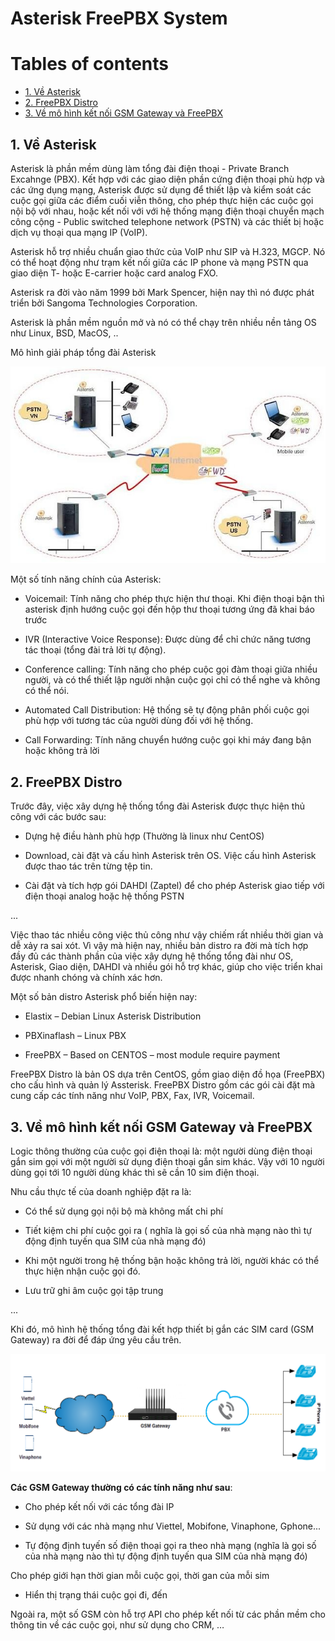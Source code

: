 # Asterisk FreePBX System

# Tables of contents

- [1. Về Asterisk](#about-asterisk)
- [2. FreePBX Distro](#freepbx-distro)
- [3. Về mô hình kết nối GSM Gateway và FreePBX](#about-gsmgateway-freepbx)

## <a name="about-asterisk">1. Về Asterisk</a>

Asterisk là phần mềm dùng làm tổng đài điện thoại - Private Branch Excahnge (PBX). Kết hợp với các giao diện phần cứng điện thoại phù hợp và các ứng dụng mạng, Asterisk được sử dụng để thiết lập và kiểm soát các cuộc gọi giữa các điểm cuối viễn thông, cho phép thực hiện các cuộc gọi nội bộ với nhau, hoặc kết nối với với hệ thống mạng điện thoại chuyển mạch công cộng - Public switched telephone network (PSTN) và các thiết bị hoặc dịch vụ thoại qua mạng IP (VoIP).

Asterisk hỗ trợ nhiều chuẩn giao thức của VoIP như SIP và H.323, MGCP. Nó có thể hoạt động như trạm kết nối giữa các IP phone và mạng PSTN qua giao diện T- hoặc E-carrier hoặc card analog FXO.

Asterisk ra đời vào năm 1999 bởi Mark Spencer, hiện nay thì nó được phát triển bởi Sangoma Technologies Corporation.

Asterisk là phần mềm nguồn mở và nó có thể chạy trên nhiều nền tảng OS như Linux, BSD, MacOS, ..

Mô hình giải pháp tổng đài Asterisk

<p align="center">
<img src="../images/asterisk.jpg" />
</p>

Một số tính năng chính của Asterisk:

- Voicemail: Tính năng cho phép thực hiện thư thoại. Khi điện thoại bận thì asterisk định hướng cuộc gọi đến hộp thư thoại tương ứng đã khai báo trước

- IVR (Interactive Voice Response): Được dùng để chỉ chức năng tương tác thoại (tổng đài trả lời tự động).

- Conference calling: Tính năng cho phép cuộc gọi đàm thoại giữa nhiều người, và có thể thiết lập người nhận cuộc gọi chỉ có thể nghe và không có thể nói.

- Automated Call Distribution: Hệ thống sẽ tự động phân phối cuộc gọi phù hợp với tương tác của người dùng đối với hệ thống.

- Call Forwarding: Tính năng chuyển hướng cuộc gọi khi máy đang bận hoặc không trả lời


## <a name="freepbx-distro">2. FreePBX Distro</a>

Trước đây, việc xây dựng hệ thống tổng đài Asterisk được thực hiện thủ công với các bước sau:

- Dựng hệ điều hành phù hợp (Thường là linux như CentOS)

- Download, cài đặt và cấu hình Asterisk trên OS. Việc cấu hình Asterisk được thao tác trên từng tệp tin.

- Cài đặt và tích hợp gói DAHDI (Zaptel) để cho phép Asterisk giao tiếp với điện thoại analog hoặc hệ thống PSTN

...

Việc thao tác nhiều công việc thủ công như vậy chiếm rất nhiều thời gian và dễ xảy ra sai xót. Vì vậy mà hiện nay, nhiều bản distro ra đời mà tích hợp đầy đủ các thành phần của việc xây dựng hệ thống tổng đài như OS, Asterisk, Giao diện, DAHDI và nhiều gói hỗ trợ khác, giúp cho việc triển khai được nhanh chóng và chính xác hơn.

Một số bản distro Asterisk phổ biến hiện nay:

- Elastix – Debian Linux Asterisk Distribution

- PBXinaflash – Linux PBX

- FreePBX – Based on CENTOS – most module require payment

FreePBX Distro là bản OS dựa trên CentOS, gồm giao diện đồ họa (FreePBX) cho cấu hình và quản lý Assterisk. FreePBX Distro gồm các gói cài đặt mà cung cấp các tính năng như VoIP, PBX, Fax, IVR, Voicemail.

## <a name="about-gsmgateway-freepbx">3. Về mô hình kết nối GSM Gateway và FreePBX</a>

Logic thông thường của cuộc gọi điện thoại là: một người dùng điện thoại gắn sim gọi với một người sử dụng điện thoại gắn sim khác. Vậy với 10 người dùng gọi tới 10 người dùng khác thì sẽ cần 10 sim điện thoại.

Nhu cầu thực tế của doanh nghiệp đặt ra là:

- Có thể sử dụng gọi nội bộ mà không mất chi phí

- Tiết kiệm chi phí cuộc gọi ra ( nghĩa là gọi số của nhà mạng nào thì tự động định tuyến qua SIM của nhà mạng đó)

- Khi một người trong hệ thống bận hoặc không trả lời, người khác có thể thực hiện nhận cuộc gọi đó.

- Lưu trữ ghi âm cuộc gọi tập trung

...

Khi đó, mô hình hệ thống tổng đài kết hợp thiết bị gắn các SIM card (GSM Gateway) ra đời để đáp ứng yêu cầu trên.

<p align="center"> 
<img src="../images/gsm-pbx.png" />
</p>

**Các GSM Gateway thường có các tính năng như sau**:

- Cho phép kết nối với các tổng đài IP

- Sử dụng với các nhà mạng như Viettel, Mobifone, Vinaphone, Gphone...

- Tự động định tuyến số điện thoại gọi ra theo nhà mạng (nghĩa là gọi số của nhà mạng nào thì tự động định tuyến qua SIM của nhà mạng đó)

 Cho phép giới hạn thời gian mỗi cuộc gọi, thời gan của mỗi sim

- Hiển thị trạng thái cuộc gọi đi, đến

Ngoài ra, một số GSM còn hỗ trợ API cho phép kết nối từ các phần mềm cho thông tin về các cuộc gọi, như sử dụng cho CRM, …
